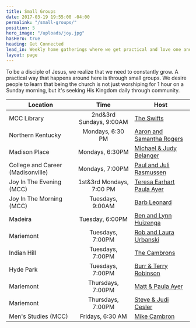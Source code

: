 ```yaml
---
title: Small Groups
date: 2017-03-19 19:55:00 -04:00
permalink: "/small-groups/"
position: 5
hero_image: "/uploads/joy.jpg"
hasHero: true
heading: Get Connected
lead_in: Weekly home gatherings where we get practical and love one another.
layout: page
---
```


To be a disciple of Jesus, we realize that we need to constantly grow. A practical way that happens around here is through small groups. We desire people to learn that being the church is not just worshiping for 1 hour on a Sunday morning, but it's seeking His Kingdom daily through community.

| Location                     | Time                 | Host                                              |
| ---------------------------  | :--------------------: | --------------------------------------------------|
| MCC Library | 2nd&3rd Sundays, 9:00AM     | [The Swifts](mailto:zekeswift@gmail.com)                             |
| Northern Kentucky            | Mondays, 6:30 PM     | [Aaron and Samantha Rogers](mailto:aaronrgrs7@gmail.com) |
| Madison Place                 | Mondays, 6:30PM     | [Michael & Judy Belanger](mailto:chefbelanger@hotmail.com)   |
| College and Career (Madisonville)| Mondays, 7:00PM      | [Paul and Juli Rasmussen](mailto:paul@mariemontchurch.org)|
| Joy In The Evening (MCC)     | 1st&3rd Mondays, 7:00 PM  | [Teresa Earhart](mailto:ttearhart@gmail.com)   [Paula Ayer](mailto:ayerpaula@gmail.com)                    |
| Joy In The Morning (MCC)     | Tuesdays, 9:00AM     | [Barb Leonard](mailto:tfleo@cinci.rr.com)                           |
| Madeira                      | Tuesday, 6:00PM      | [Ben and Lynn Huizenga](mailto:huizenb@gmail.com)                 |
| Mariemont                    | Tuesdays, 7:00PM    | [Rob and Laura Urbanski](mailto:urbanskirob@yahoo.com)                  | 
| Indian Hill                  | Tuesdays, 7:00PM     | [The Cambrons](mailto:mikecambron43@gmail.com)|                          |
| Hyde Park                    | Tuesdays, 7:00PM      | [Burr & Terry Robinson](mailto:burr.robinson@gmail.com)|
| Mariemont                    | Thursdays, 7:00PM    | [Matt & Paula Ayer](mailto:matt@ayerquality.com)                  |
| Mariemont                    | Thursdays, 7:00PM    | [Steve & Judi Cesler](mailto:stevecesler@yahoo.com)                  |
| Men's Studies (MCC)          | Fridays, 6:30 AM     | [Mike Cambron](mailto:mikecambron43@gmail.com)| 


